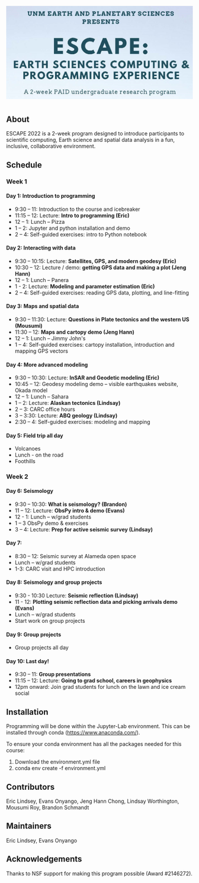 ![unm-escape header](header.png)
#

## About
ESCAPE 2022 is a 2-week program designed to introduce participants to scientific
computing, Earth science and spatial data analysis in a fun, inclusive, collaborative environment.

## Schedule

### Week 1

#### Day 1: Introduction to programming
  * 9:30 – 11: Introduction to the course and icebreaker
  * 11:15 – 12: Lecture: **Intro to programming (Eric)**
  * 12 – 1: Lunch – Pizza
  * 1 – 2: Jupyter and python installation and demo
  * 2 – 4: Self-guided exercises: intro to Python notebook

#### Day 2: Interacting with data
  * 9:30 – 10:15: Lecture: **Satellites, GPS, and modern geodesy (Eric)**
  * 10:30 – 12: Lecture / demo: **getting GPS data and making a plot (Jeng Hann)**
  * 12 – 1: Lunch – Panera
  * 1 - 2: Lecture: **Modeling and parameter estimation (Eric)**
  * 2 – 4: Self-guided exercises: reading GPS data, plotting, and line-fitting

#### Day 3: Maps and spatial data
  * 9:30 – 11:30: Lecture: **Questions in Plate tectonics and the western US (Mousumi)**
  * 11:30 – 12: **Maps and cartopy demo (Jeng Hann)**
  * 12 – 1: Lunch – Jimmy John's
  * 1 – 4: Self-guided exercises: cartopy installation, introduction and mapping GPS vectors

#### Day 4: More advanced modeling
  * 9:30 – 10:30: Lecture: **InSAR and Geodetic modeling (Eric)**
  * 10:45 – 12: Geodesy modeling demo – visible earthquakes website, Okada model
  * 12 – 1: Lunch – Sahara
  * 1 – 2: Lecture: **Alaskan tectonics (Lindsay)**
  * 2 – 3: CARC office hours
  * 3 – 3:30: Lecture: **ABQ geology (Lindsay)**
  * 2:30 – 4: Self-guided exercises: modeling and mapping

#### Day 5: Field trip all day
  * Volcanoes
  * Lunch - on the road
  * Foothills

###  Week 2

#### Day 6: Seismology
  * 9:30 – 10:30: **What is seismology? (Brandon)**
  * 11 – 12: Lecture: **ObsPy intro & demo (Evans)**
  * 12 - 1: Lunch – w/grad students
  * 1 – 3 ObsPy demo & exercises
  * 3 – 4: Lecture: **Prep for active seismic survey (Lindsay)**

#### Day 7:
  * 8:30 – 12: Seismic survey at Alameda open space
  * Lunch – w/grad students
  * 1-3: CARC visit and HPC introduction

#### Day 8: Seismology and group projects
  * 9:30 - 10:30 Lecture: **Seismic reflection (Lindsay)**
  * 11 - 12: **Plotting seismic reflection data and picking arrivals demo (Evans)**
  * Lunch – w/grad students
  * Start work on group projects

#### Day 9: Group projects
  * Group projects all day

#### Day 10: Last day!
  * 9:30 – 11: **Group presentations**
  * 11:15 – 12: Lecture: **Going to grad school, careers in geophysics**
  * 12pm onward: Join grad students for lunch on the lawn and ice cream social

## Installation
Programming will be done within the Jupyter-Lab environment. This can be installed through conda (https://www.anaconda.com/).

To ensure your conda environment has all the packages needed for this course:
1) Download the environment.yml file
2) conda env create -f environment.yml

## Contributors
Eric Lindsey, Evans Onyango, Jeng Hann Chong, Lindsay Worthington, Mousumi Roy, Brandon Schmandt

## Maintainers
Eric Lindsey, Evans Onyango

## Acknowledgements
Thanks to NSF support for making this program possible (Award #2146272).
